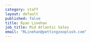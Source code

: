 ```yaml
---
category: staff
layout: default
published: false
title: Ryan Linehan
job_title: Mid Atlantic Sales
email: "RLinehan@pettingzooplush.com"
---
```



